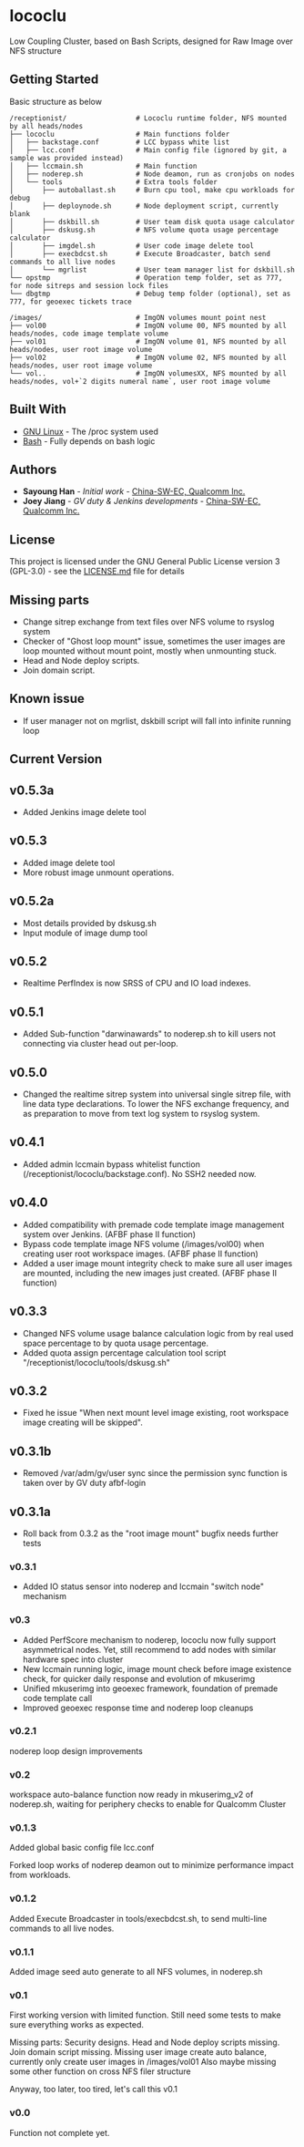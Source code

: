 # lococlu
Low Coupling Cluster, based on Bash Scripts, designed for Raw Image over NFS structure

## Getting Started
Basic structure as below
```
/receptionist/                 # Lococlu runtime folder, NFS mounted by all heads/nodes
├── lococlu                    # Main functions folder
│   ├── backstage.conf         # LCC bypass white list
│   ├── lcc.conf               # Main config file (ignored by git, a sample was provided instead)
│   ├── lccmain.sh             # Main function
│   ├── noderep.sh             # Node deamon, run as cronjobs on nodes
│   └── tools                  # Extra tools folder
│       ├── autoballast.sh     # Burn cpu tool, make cpu workloads for debug
│       ├── deploynode.sh      # Node deployment script, currently blank
│       ├── dskbill.sh         # User team disk quota usage calculator
│       ├── dskusg.sh          # NFS volume quota usage percentage calculator
│       ├── imgdel.sh          # User code image delete tool
│       ├── execbdcst.sh       # Execute Broadcaster, batch send commands to all live nodes
│       └── mgrlist            # User team manager list for dskbill.sh
└── opstmp                     # Operation temp folder, set as 777, for node sitreps and session lock files
└── dbgtmp                     # Debug temp folder (optional), set as 777, for geoexec tickets trace

/images/                       # ImgON volumes mount point nest
├── vol00                      # ImgON volume 00, NFS mounted by all heads/nodes, code image template volume
├── vol01                      # ImgON volume 01, NFS mounted by all heads/nodes, user root image volume
├── vol02                      # ImgON volume 02, NFS mounted by all heads/nodes, user root image volume
└── vol..                      # ImgON volumesXX, NFS mounted by all heads/nodes, vol+`2 digits numeral name`, user root image volume
```

## Built With
* [GNU Linux](https://www.kernel.org/) - The /proc system used
* [Bash](https://www.gnu.org/software/bash/) - Fully depends on bash logic

## Authors
* **Sayoung Han** - *Initial work* - [China-SW-EC, Qualcomm Inc.](sayoungh@qti.qualcomm.com)
* **Joey Jiang** - *GV duty & Jenkins developments* - [China-SW-EC, Qualcomm Inc.](ziyij@qti.qualcomm.com)

## License
This project is licensed under the GNU General Public License version 3 (GPL-3.0) - see the [LICENSE.md](LICENSE.md) file for details

## Missing parts
* Change sitrep exchange from text files over NFS volume to rsyslog system
* Checker of "Ghost loop mount" issue, sometimes the user images are loop mounted without mount point, mostly when unmounting stuck.
* Head and Node deploy scripts.
* Join domain script.

## Known issue
* If user manager not on mgrlist, dskbill script will fall into infinite running loop

## Current Version
## v0.5.3a
* Added Jenkins image delete tool
## v0.5.3
* Added image delete tool
* More robust image unmount operations.
## v0.5.2a
* Most details provided by dskusg.sh
* Input module of image dump tool
## v0.5.2
* Realtime PerfIndex is now SRSS of CPU and IO load indexes.
## v0.5.1
* Added Sub-function "darwinawards" to noderep.sh to kill users not connecting via cluster head out per-loop.
## v0.5.0
* Changed the realtime sitrep system into universal single sitrep file, with line data type declarations. To lower the NFS exchange frequency, and as preparation to move from text log system to rsyslog system.
## v0.4.1
* Added admin lccmain bypass whitelist function (/receptionist/lococlu/backstage.conf). No SSH2 needed now.
## v0.4.0
* Added compatibility with premade code template image management system over Jenkins. (AFBF phase II function)
* Bypass code template image NFS volume (/images/vol00) when creating user root workspace images.  (AFBF phase II function)
* Added a user image mount integrity check to make sure all user images are mounted, including the new images just created.  (AFBF phase II function)
## v0.3.3
* Changed NFS volume usage balance calculation logic from by real used space percentage to by quota usage percentage.
* Added quota assign percentage calculation tool script "/receptionist/lococlu/tools/dskusg.sh"
## v0.3.2
* Fixed he issue "When next mount level image existing, root workspace image creating will be skipped".
## v0.3.1b
* Removed /var/adm/gv/user sync since the permission sync function is taken over by GV duty afbf-login
## v0.3.1a
* Roll back from 0.3.2 as the "root image mount" bugfix needs further tests
### v0.3.1
* Added IO status sensor into noderep and lccmain "switch node" mechanism
### v0.3
* Added PerfScore mechanism to noderep, lococlu now fully support asymmetrical nodes. Yet, still recommend to add nodes with similar hardware spec into cluster
* New lccmain running logic, image mount check before image existence check, for quicker daily response and evolution of mkuserimg
* Unified mkuserimg into geoexec framework, foundation of premade code template call
* Improved geoexec response time and noderep loop cleanups

### v0.2.1
noderep loop design improvements

### v0.2
workspace auto-balance function now ready in mkuserimg_v2 of noderep.sh, waiting for periphery checks to enable for Qualcomm Cluster

### v0.1.3
Added global basic config file lcc.conf

Forked loop works of noderep deamon out to minimize performance impact from workloads.

### v0.1.2
Added Execute Broadcaster in tools/execbdcst.sh, to send multi-line commands to all live nodes.  


### v0.1.1
Added image seed auto generate to all NFS volumes, in noderep.sh


### v0.1
First working version with limited function.
Still need some tests to make sure everything works as expected.

Missing parts:
Security designs.
Head and Node deploy scripts missing.
Join domain script missing.
Missing user image create auto balance, currently only create user images in /images/vol01
Also maybe missing some other function on cross NFS filer structure

Anyway, too later, too tired, let's call this v0.1


### v0.0
Function not complete yet.
